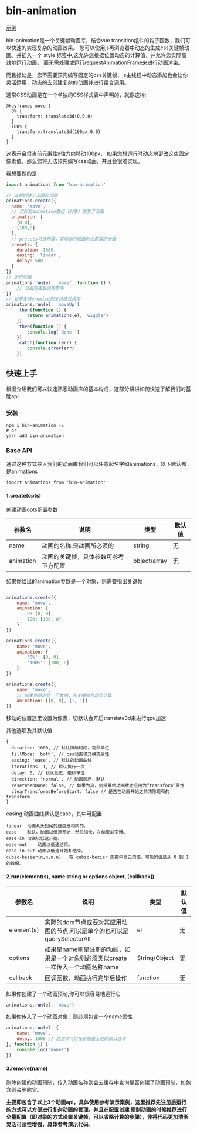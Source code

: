 # bin-animation

[示例](https://wangbin3162.github.io/preview/bin-animation/)

bin-animation是一个关键帧动画库，结合vue transition组件的钩子函数，我们可以快速的实现复杂的动画效果。
您可以使用js再浏览器中动态的生成css关键帧动画。并插入一个 style 标签中,这允许您根据位置动态的计算值，并允许您实际高效地运行动画，
而无需处理或运行requestAnimationFrame来进行动画渲染。

而且好处是，您不需要预先编写固定的css关键帧，js主线程中动态添加也会让你灵活运用，动态的去创建复杂的动画并进行组合调用。

通常CSS动画是在一个单独的CSS样式表中声明的，就像这样:

```
@keyframes move {
  0% {
    transform: translate3d(0,0,0)
  }
  100% {
    transform:translate3d(100px,0,0)
  }
}
```

这表示会将当前元素往x轴方向移动100px，
如果您想运行时动态地更改这些固定像素值，那么您将无法预先编写css动画，并且会很难实现。

我想要做的是

```javascript
import animations from 'bin-animation'

// 这就创建了上面的动画
animations.create({
  name: 'move',
  // 实际是animation数组（对象）发生了动画
  animation: [
	[0,0], 
	[100,0]
  ],
  // presets可选预置，实际运行动画时会配置的参数
  presets: {
    duration: 1000,
    easing: 'linear',
    delay: 500
  }
})
// 运行动画
animations.run(el, 'move', function () {
	// 动画完成后调用事件
})
// 如果支持promise则支持链式调用
animations.run(el, 'moveUp')
	.then(function () {
		return animations(el, 'wiggle')
	})
	.then(function () {
		console.log('done!')
	})
	.catch(function (err) {
		console.error(err)
	})
```

## 快速上手

根据介绍我们可以快速熟悉动画库的基本构成，这部分讲讲如何快速了解我们的基础api

### 安装

```shell
npm i bin-animation -S
# or 
yarn add bin-animation
```

### Base API

通过这种方式导入我们的动画库我们可以任意起名字如animations，以下默认都是animations

```
import animations from 'bin-animation'
```

#### 1.create(opts)

创建动画opts配置参数

| 参数名 | 说明 | 类型 | 默认值 |
|---------|---------|---------|---------|
| name  | 动画的名称,是动画所必须的| string | 无 |
| animation   | 动画的关键帧，具体参数可参考下方配置 | object/array | 无 |

如果你给出的animation参数是一个对象，则需要指出关键帧

```javascript

animations.create({
	name: 'move',
	animation: {
		0: [0, 0],
		100: [100, 0]
	}
})

animations.create({
	name: 'move',
	animation: {
		'0%': [0, 0],
		'100%': [100, 0]
	}
})

animations.create({
	name: 'move',
	// 如果你给的是一个数组，则关键帧为动态计算
	animation: [[0, 0], [1, 1]]
})
```

移动的位置这里设置为像素，切默认会开启translate3d来进行gpu加速

其他选项及其默认值

```
{
  duration: 1000, // 默认持续时间，毫秒单位
  fillMode: 'both', // css动画填充模式属性
  easing: 'ease', // 默认的动画曲线
  iterations: 1, // 默认执行一次
  delay: 0, // 默认延迟，毫秒单位
  direction: 'normal', // 动画顺序，默认
  resetWhenDone: false, // 如果为真，则将最终动画状态应用为“transform”属性
  clearTransformsBeforeStart: false // 是否在动画开始之前清除现有的transform
}
```

easing 动画曲线默认是ease，其中可配置

    linear	动画从头到尾的速度是相同的。
    ease	默认。动画以低速开始，然后加快，在结束前变慢。
    ease-in	动画以低速开始。	
    ease-out	动画以低速结束。	
    ease-in-out	动画以低速开始和结束。
    cubic-bezier(n,n,n,n)	在 cubic-bezier 函数中自己的值。可能的值是从 0 到 1 的数值。


#### 2.run(element(s), name string or options object, [callback])

| 参数名 | 说明 | 类型 | 默认值 |
|---------|---------|---------|---------|
| element(s)  | 实际的dom节点或要对其应用动画的节点,可以是单个的也可以是querySelectorAll | el | 无 |
| options   | 如果是name则是注册的动画，如果是一个对象则必须类似create一样传入一个动画名称name | String/Object | 无 |
| callback   | 回调函数，动画执行完毕后操作 | function | 无 |

如果你创建了一个动画预制,你可以很容易地运行它

```javascript
animations.run(el, 'move')
```

如果你传入了一个动画对象，则必须包含一个name属性

```javascript
animations.run(el, {
	name: 'move',
	delay: 1500 // 这里你可以任意覆盖上述的默认选项
}, function () {
	console.log('done!')
})
```

#### 3.remove(name)

删除创建的动画预制，传入动画名称则会去缓存中查询是否创建了动画预制，如包含则会删除它。

**主要即包含了以上3个动画api，具体使用参考演示案例，这里推荐先注册后运行的方式可以方便进行复杂动画的管理，并且在配置创建
预制动画的时候推荐进行全量配置（即对象的方式设置关键帧，可以省略计算的步骤），使得代码更加清晰灵活可读性增强，具体参考演示代码。**
